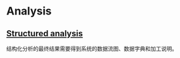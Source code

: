 # Analysis
## [Structured analysis](https://en.wikipedia.org/wiki/Structured_analysis)
结构化分析的最终结果需要得到系统的数据流图、数据字典和加工说明。